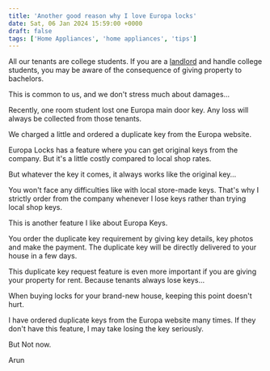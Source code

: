 ```yaml
---
title: 'Another good reason why I love Europa locks'
date: Sat, 06 Jan 2024 15:59:00 +0000
draft: false
tags: ['Home Appliances', 'home appliances', 'tips']
---
```


All our tenants are college students. If you are a [landlord](https://indianlandlord.com/) and handle college students, you may be aware of the consequence of giving property to bachelors.

This is common to us, and we don't stress much about damages…

Recently, one room student lost one Europa main door key. Any loss will always be collected from those tenants.

We charged a little and ordered a duplicate key from the Europa website.

Europa Locks has a feature where you can get original keys from the company. But it's a little costly compared to local shop rates.

But whatever the key it comes, it always works like the original key…

You won't face any difficulties like with local store-made keys. That's why I strictly order from the company whenever I lose keys rather than trying local shop keys.

This is another feature I like about Europa Keys.

You order the duplicate key requirement by giving key details, key photos and make the payment. The duplicate key will be directly delivered to your house in a few days.

This duplicate key request feature is even more important if you are giving your property for rent. Because tenants always lose keys…

When buying locks for your brand-new house, keeping this point doesn't hurt.

I have ordered duplicate keys from the Europa website many times. If they don't have this feature, I may take losing the key seriously.

But Not now.

Arun